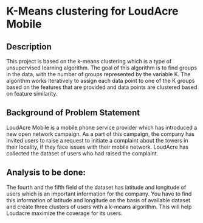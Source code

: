 # K-Means clustering for LoudAcre Mobile

## Description
This project is based on the k-means clustering which is a type of unsupervised learning algorithm. The goal of this algorithm is to find groups in the data, with the number of groups represented by the variable K. The algorithm works iteratively to assign each data point to one of the K groups based on the features that are provided and data points are clustered based on feature similarity.

## Background of Problem Statement
LoudAcre Mobile is a mobile phone service provider which has introduced a new open network campaign. As a part of this campaign, the company has invited users to raise a request to initiate a complaint about the towers in their locality, if they face issues with their mobile network. LoudAcre has collected the dataset of users who had raised the complaint. 

## Analysis to be done:
The fourth and the fifth field of the dataset has latitude and longitude of users which is an important information for the company. You have to find this information of latitude and longitude on the basis of available dataset and create three clusters of users with a k-means algorithm. This will help Loudacre maximize the coverage for its users.
